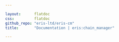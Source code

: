 ```yaml
---

layout:      flatdoc
css:         flatdoc
github_repo: "eris-ltd/eris-cm"
title:       "Documentation | eris:chain_manager"

---
```

